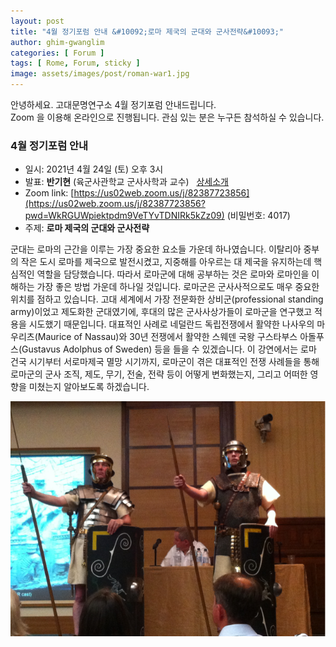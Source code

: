 ```yaml
---
layout: post
title: "4월 정기포럼 안내 &#10092;로마 제국의 군대와 군사전략&#10093;"
author: ghim-gwanglim
categories: [ Forum ]
tags: [ Rome, Forum, sticky ] 
image: assets/images/post/roman-war1.jpg
---
```


안녕하세요. 고대문명연구소 4월 정기포럼 안내드립니다.<br> 
Zoom 을 이용해 온라인으로 진행됩니다. 관심 있는 분은 누구든 참석하실 수 있습니다. 

### 4월 정기포럼 안내
- 일시: 2021년 4월 24일 (토) 오후 3시
- 발표: __반기현__ (육군사관학교 군사사학과 교수) &nbsp; [상세소개](/author-ban)
- Zoom link: [https://us02web.zoom.us/j/82387723856](https://us02web.zoom.us/j/82387723856?pwd=WkRGUWpiektpdm9VeTYvTDNIRk5kZz09) (비밀번호: 4017)
- 주제: __로마 제국의 군대와 군사전략__


군대는 로마의 근간을 이루는 가장 중요한 요소들 가운데 하나였습니다. 이탈리아 중부의 작은 도시 로마를 제국으로 발전시켰고, 지중해를 아우르는 대 제국을 유지하는데 핵심적인 역할을 담당했습니다. 따라서 로마군에 대해 공부하는 것은 로마와 로마인을 이해하는 가장 좋은 방법 가운데 하나일 것입니다. 로마군은 군사사적으로도 매우 중요한 위치를 점하고 있습니다. 고대 세계에서 가장 전문화한 상비군(professional standing army)이었고 제도화한 군대였기에, 후대의 많은 군사사상가들이 로마군을 연구했고 적용을 시도했기 때문입니다. 대표적인 사례로 네덜란드 독립전쟁에서 활약한 나사우의 마우리츠(Maurice of Nassau)와 30년 전쟁에서 활약한 스웨덴 국왕 구스타부스 아돌푸스(Gustavus Adolphus of Sweden) 등을 들을 수 있겠습니다. 이 강연에서는 로마 건국 시기부터 서로마제국 멸망 시기까지, 로마군이 겪은 대표적인 전쟁 사례들을 통해 로마군의 군사 조직, 제도, 무기, 전술, 전략 등이 어떻게 변화했는지, 그리고 어떠한 영향을 미쳤는지 알아보도록 하겠습니다.

![](/assets/images/post/roman-war2.jpg)
